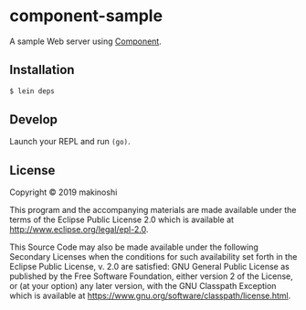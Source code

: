 # component-sample

A sample Web server using [Component](https://github.com/stuartsierra/component).

## Installation

```bash
$ lein deps
```

## Develop

Launch your REPL and run `(go)`.

## License

Copyright © 2019 makinoshi

This program and the accompanying materials are made available under the
terms of the Eclipse Public License 2.0 which is available at
http://www.eclipse.org/legal/epl-2.0.

This Source Code may also be made available under the following Secondary
Licenses when the conditions for such availability set forth in the Eclipse
Public License, v. 2.0 are satisfied: GNU General Public License as published by
the Free Software Foundation, either version 2 of the License, or (at your
option) any later version, with the GNU Classpath Exception which is available
at https://www.gnu.org/software/classpath/license.html.
